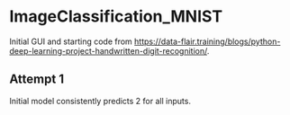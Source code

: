 # ImageClassification_MNIST
Initial GUI and starting code from https://data-flair.training/blogs/python-deep-learning-project-handwritten-digit-recognition/.

## Attempt 1
Initial model consistently predicts 2 for all inputs.
